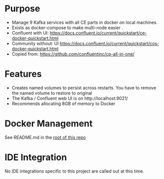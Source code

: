 # Purpose
* Manage 9 Kafka services with all CE parts in docker on local machines. 
* Exists as docker-compose to make multi-node easier .
* Confluent with UI: https://docs.confluent.io/current/quickstart/ce-docker-quickstart.html
* Community without: UI https://docs.confluent.io/current/quickstart/cos-docker-quickstart.html
* Copied from: https://github.com/confluentinc/cp-all-in-one/

# Features
* Creates named volumes to persist across restarts.  You have to remove the named volume to restore to original
* The Kafka / Confluent web UI is on http://localhost:9021/
* Recommends allocating 8GB of memory to Docker

# Docker Management
See README.md in the [root of this repo](../README.md)

# IDE Integration
No IDE integrations specific to this project are called out at this time.